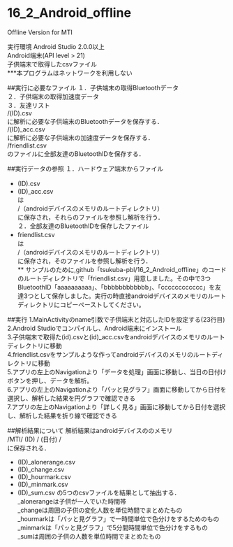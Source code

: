 # 16_2_Android_offline
Offline Version for MTI

実行環境
Android Studio 2.0.0以上</br>
Android端末(API level > 21)</br>
子供端末で取得したcsvファイル</br>
***本プログラムはネットワークを利用しない</br>

##実行に必要なファイル
１．子供端末の取得Bluetoothデータ</br>
２．子供端末の取得加速度データ</br>
３．友達リスト</br>
/(ID).csv</br>
に解析に必要な子供端末のBluetoothデータを保存する．</br>
/(ID)_acc.csv</br>
に解析に必要な子供端末の加速度データを保存する．</br>
/friendlist.csv</br>
のファイルに全部友達のBluetoothIDを保存する．</br>

##実行データの参照
１．ハードウェア端末からファイル</br>
* (ID).csv　</br>
* (ID)_acc.csv</br>
は</br>
/（androidデバイスのメモリのルートディレクトリ）</br>
に保存され，それらのファイルを参照し解析を行う．</br>
２．全部友達のBluetoothIDを保存したファイル</br>
* friendlist.csv　</br>
は</br>
/（androidデバイスのメモリのルートディレクトリ）</br>
に保存され，そのファイルを参照し解析を行う．</br>
** サンプルのために,github「tsukuba-pbl/16_2_Android_offline」のコードのルートディレクトリで「friendlist.csv」用意しました。その中で3つBluetoothID「aaaaaaaaaa」、「bbbbbbbbbbbb」、「cccccccccccc」を友達3つとして保存しました。実行の時直接androidデバイスのメモリのルートディレクトリにコピーペーストしてください。

##実行
1.MainActivityのname引数で子供端末と対応したIDを設定する(23行目)</br>
2.Android Studioでコンパイルし、Android端末にインストール</br>
3.子供端末で取得た(id).csvと(id)_acc.csvをandroidデバイスのメモリのルートディレクトリに移動</br>
4.friendlist.csvをサンプルような作ってandroidデバイスのメモリのルートディレクトリに移動</br>
5.アプリの左上のNavigationより「データを処理」画面に移動し、当日の日付けボタンを押し、データを解析。</br>
6.アプリの左上のNavigationより「パッと見グラフ」画面に移動してから日付を選択し、解析した結果を円グラフで確認できる</br>
7.アプリの左上のNavigationより「詳しく見る」画面に移動してから日付を選択し、解析した結果を折り線で確認できる</br>

##解析結果について
解析結果はandroidデバイスののメモリ</br>
/MTI/ (ID) / (日付) /　</br>
に保存される．</br>
* (ID)_alonerange.csv
* (ID)_change.csv
* (ID)_hourmark.csv
* (ID)_minmark.csv
* (ID)_sum.csv
の5つのcsvファイルを結果として抽出する．</br>
_alonerangeは子供が一人でいた時間帯</br>
_changeは周囲の子供の変化人数を単位時間でまとめたもの</br>
_hourmarkは「パッと見グラフ」で一時間単位で色分けをするためのもの</br>
_minmarkは「パッと見グラフ」で5分間時間単位で色分けをするもの</br>
_sumは周囲の子供の人数を単位時間でまとめたもの</br>
